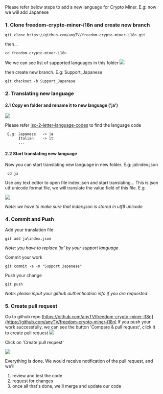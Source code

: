 Please refer below steps to add a new language for Crypto Miner. E.g: now we will add Japanese 

### 1. Clone freedom-crypto-miner-i18n and create new branch 

`git clone https://github.com/anyTV/freedom-crypto-miner-i18n.git`

then...

`cd freedom-crypto-miner-i18n`

We we can see list of supported languages in this folder 
![](https://content.screencast.com/users/VoTuanPhong/folders/Jing/media/5df16f2b-e2c4-4192-bce8-59e59b08bb59/2018-04-09_1357.png)

then create new branch. E.g: Support_Japanese

`git checkout -b Support_Japanese`


### 2. Translating new language

#### 2.1 Copy en folder and rename it to new language ('ja')

![](https://content.screencast.com/users/VoTuanPhong/folders/Jing/media/ae891a9e-aa7f-4ab3-bd8b-c584b7648e33/2018-04-09_1409.png)

Please refer [iso-2-letter-language-codes](https://www.sitepoint.com/iso-2-letter-language-codes/) to find the language code

     E.g: Japanese   -> ja
          Italian    -> it
          ...

#### 2.2 Start translating new language

 Now you can start translating new language in new folder. E.g: ja\index.json

` cd ja`

 Use any text editor to open file index.json and start translating...
 This is json utf unicode format file, we will translate the value field of this file. E.g:

 ![](https://content.screencast.com/users/VoTuanPhong/folders/Jing/media/4f72af9d-7d63-44c6-a60c-203ecf9db456/2018-04-09_1440.png)


_Note: we have to make sure that index.json is stored in utf8 unicode_

### 4. Commit and Push 
Add your translation file

`git add ja\index.json`

_Note: you have to replace 'ja' by your support language_

Commit your work

`git commit -a -m "Support Japanese"`

Push your change

`git push`

_Note: please input your github authentication info if you are requested_

### 5. Create pull request 

Go to github repo [https://github.com/anyTV/freedom-crypto-miner-i18n](https://github.com/anyTV/freedom-crypto-miner-i18n)
If you push your work successfully, we can see the button 'Compare & pull request', click it to create pull request
![](https://content.screencast.com/users/VoTuanPhong/folders/Jing/media/6a5ead20-d637-4aba-8763-0b5d3a66878a/2018-04-09_1505.png) 

Click on 'Create pull request'

![](https://content.screencast.com/users/VoTuanPhong/folders/Jing/media/97c32142-8779-43ce-b8ad-cc3ebc1830e6/2018-04-09_1509.png)

Everything is done. We would receive notification of the pull request, and we'll
   1. review and test the code
   2. request for changes
   3. once all that's done, we'll merge and update our code
